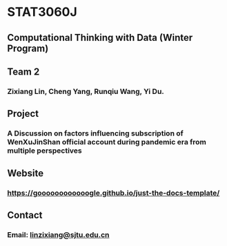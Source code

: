 # STAT3060J
## Computational Thinking with Data (Winter Program)
## Team 2
### Zixiang Lin, Cheng Yang, Runqiu Wang, Yi Du.
## Project

### A Discussion on factors influencing subscription of WenXuJinShan official account during pandemic era from multiple perspectives

## Website

### https://goooooooooooogle.github.io/just-the-docs-template/


## Contact
### Email: linzixiang@sjtu.edu.cn

